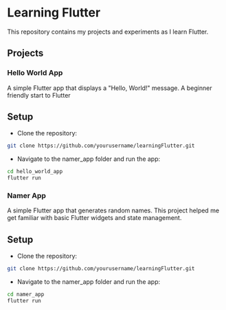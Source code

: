 # Learning Flutter
This repository contains my projects and experiments as I learn Flutter. 

## Projects


### Hello World App
A simple Flutter app that displays a "Hello, World!" message. A beginner friendly start to Flutter

## Setup
- Clone the repository:
```bash
git clone https://github.com/yourusername/learningFlutter.git
```
- Navigate to the namer_app folder and run the app:
```bash
cd hello_world_app
flutter run
```

### Namer App
A simple Flutter app that generates random names. This project helped me get familiar with basic Flutter widgets and state management.

## Setup
- Clone the repository:
```bash
git clone https://github.com/yourusername/learningFlutter.git
```
- Navigate to the namer_app folder and run the app:
```bash
cd namer_app
flutter run
```


